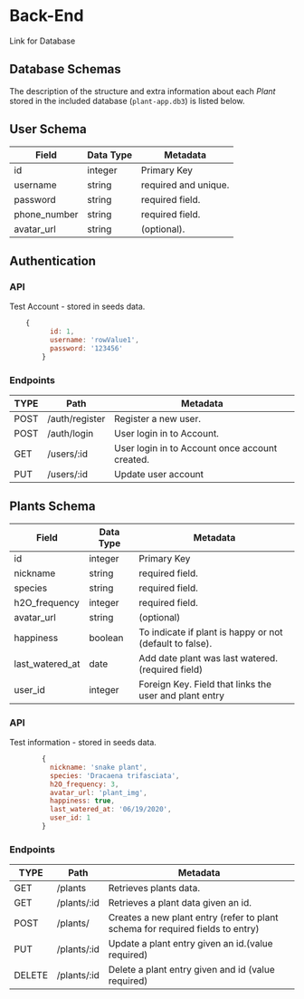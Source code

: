 # Back-End

Link for Database

## Database Schemas

The description of the structure and extra information about each _Plant_ stored in the included database (`plant-app.db3`) is listed below.

## User Schema

| Field        | Data Type | Metadata             |
| ------------ | --------- | -------------------- |
| id           | integer   | Primary Key          |
| username     | string    | required and unique. |
| password     | string    | required field.      |
| phone_number | string    | required field.      |
| avatar_url   | string    | (optional).          |

## Authentication

### API

Test Account - stored in seeds data.

```js
    {
          id: 1,
          username: 'rowValue1',
          password: '123456'
        }
```

### Endpoints

| TYPE | Path           | Metadata                                       |
| ---- | -------------- | ---------------------------------------------- |
| POST | /auth/register | Register a new user.                           |
| POST | /auth/login    | User login in to Account.                      |
| GET  | /users/:id     | User login in to Account once account created. |
| PUT  | /users/:id     | Update user account                            |

## Plants Schema

| Field           | Data Type | Metadata                                                 |
| --------------- | --------- | -------------------------------------------------------- |
| id              | integer   | Primary Key                                              |
| nickname        | string    | required field.                                          |
| species         | string    | required field.                                          |
| h2O_frequency   | integer   | required field.                                          |
| avatar_url      | string    | (optional)                                               |
| happiness       | boolean   | To indicate if plant is happy or not (default to false). |
| last_watered_at | date      | Add date plant was last watered. (required field)        |
| user_id         | integer   | Foreign Key. Field that links the user and plant entry   |

### API

Test information - stored in seeds data.

```js
        {
          nickname: 'snake plant',
          species: 'Dracaena trifasciata',
          h2O_frequency: 3,
          avatar_url: 'plant_img',
          happiness: true,
          last_watered_at: '06/19/2020',
          user_id: 1
        }
```

### Endpoints

| TYPE   | Path        | Metadata                                                                       |
| ------ | ----------- | ------------------------------------------------------------------------------ |
| GET    | /plants     | Retrieves plants data.                                                         |
| GET    | /plants/:id | Retrieves a plant data given an id.                                            |
| POST   | /plants/    | Creates a new plant entry (refer to plant schema for required fields to entry) |
| PUT    | /plants/:id | Update a plant entry given an id.(value required)                              |
| DELETE | /plants/:id | Delete a plant entry given and id (value required)                             |
